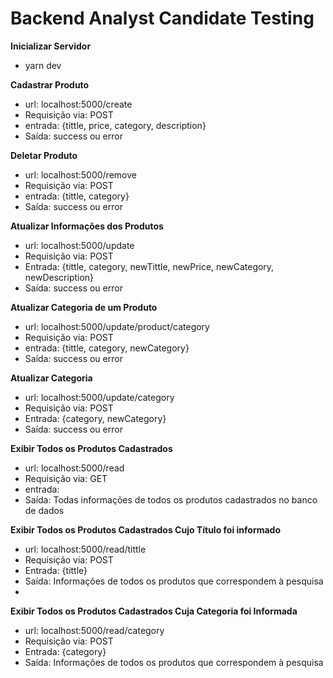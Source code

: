 <h1>Backend Analyst Candidate Testing</h1>

<strong>Inicializar Servidor</strong>

- yarn dev

<strong>Cadastrar Produto</strong>

- url: localhost:5000/create
- Requisição via: POST
- entrada: {tittle, price, category, description}
- Saída: success ou error

<strong>Deletar Produto</strong>

- url: localhost:5000/remove
- Requisição via: POST
- entrada: {tittle, category}
- Saída: success ou error

<strong>Atualizar Informações dos Produtos</strong>

- url: localhost:5000/update
- Requisição via: POST
- Entrada: {tittle, category, newTittle, newPrice, newCategory, newDescription}
- Saída: success ou error

<strong>Atualizar Categoria de um Produto</strong>

- url: localhost:5000/update/product/category
- Requisição via: POST
- entrada: {tittle, category, newCategory}
- Saída: success ou error

<strong>Atualizar Categoria</strong>

- url: localhost:5000/update/category
- Requisição via: POST
- Entrada: {category, newCategory}
- Saída: success ou error

<strong>Exibir Todos os Produtos Cadastrados</strong>

- url: localhost:5000/read
- Requisição via: GET
- entrada:
- Saída: Todas informações de todos os produtos cadastrados no banco de dados

<strong>Exibir Todos os Produtos Cadastrados Cujo Título foi informado</strong>

- url: localhost:5000/read/tittle
- Requisição via: POST
- Entrada: {tittle}
- Saída: Informações de todos os produtos que correspondem à pesquisa
- 
<strong>Exibir Todos os Produtos Cadastrados Cuja Categoria foi Informada</strong>

- url: localhost:5000/read/category
- Requisição via: POST
- Entrada: {category}
- Saída: Informações de todos os produtos que correspondem à pesquisa
